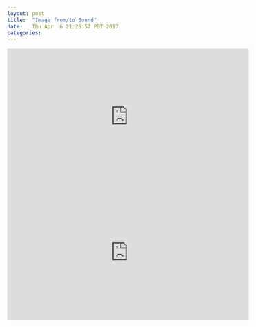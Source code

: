 ```yaml
---
layout: post
title:  "Image from/to Sound"
date:   Thu Apr  6 21:26:57 PDT 2017
categories:
---
```


<iframe width="560" height="315" src="https://www.youtube.com/embed/HkdLAWPsONQ" frameborder="0" allowfullscreen></iframe>

<iframe width="560" height="315" src="https://www.youtube.com/embed/IxdKCItpq9g?list=RDIxdKCItpq9g" frameborder="0" allowfullscreen></iframe>

